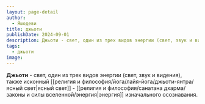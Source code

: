 ```yaml
---
layout: page-detail
author:
  - Яшодеви
title: джьоти
publishDate: 2024-09-01
description: Джьоти - свет, один из трех видов энергии (свет, звук и видения), также исконный ясный свет - энергия изначального осознавания.
tags:
  - джьоти
image:
---
```

**Джьоти** - свет, один из трех видов энергии (свет, звук и видения), также исконный [[религия и философия/йога/лайя-йога/джьоти-янтра/ясный свет|ясный свет]] - [[религия и философия/санатана дхарма/законы и силы вселенной/энергия|энергия]] изначального осознавания.

